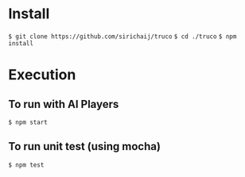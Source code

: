 # Install
  `$ git clone https://github.com/sirichaij/truco`
  `$ cd ./truco`
  `$ npm install`

# Execution
## To run with AI Players
  `$ npm start`
  
## To run unit test (using mocha)
  `$ npm test`
